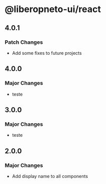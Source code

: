 # @liberopneto-ui/react

## 4.0.1

### Patch Changes

- Add some fixes to future projects

## 4.0.0

### Major Changes

- teste

## 3.0.0

### Major Changes

- teste

## 2.0.0

### Major Changes

- Add display name to all components
